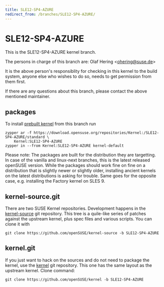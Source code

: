 ```yaml
---
title: SLE12-SP4-AZURE
redirect_from: /branches/SLE12-SP4-AZURE/
---
```

# SLE12-SP4-AZURE

This is the SLE12-SP4-AZURE kernel branch.

The persons in charge of this branch are: Olaf Hering
\<[ohering@suse.de](mailto:ohering@suse.de?subject=SLE12-SP4-AZURE%20branch)\>

It is the above person's responsiblity for checking in this kernel to
the build system, anyone else who wishes to do so, needs to get
permission from them first.

If there are any questions about this branch, please contact the above
mentioned maintainer.

[](https://download.opensuse.org/repositories/Kernel:/SLE12-SP4-AZURE)

## packages

To install [prebuilt
kernel](https://download.opensuse.org/repositories/Kernel:/SLE12-SP4-AZURE)
from this branch run

```
zypper ar -f https://download.opensuse.org/repositories/Kernel:/SLE12-SP4-AZURE/standard \
    Kernel:SLE12-SP4-AZURE
zypper in --from Kernel:SLE12-SP4-AZURE kernel-default
```

Please note: The packages are built for the distribution they are
targetting. In case of the vanilla and linux-next branches, this is the
latest released openSUSE version. While the packages should work fine on
fine on a distribution that is slightly newer or slightly older,
installing ancient kernels on the latest distributions is asking for
trouble. Same goes for the opposite case, e.g. installing the Factory
kernel on SLES 9.

[](https://github.com/openSUSE/kernel-source/tree/SLE12-SP4-AZURE)

## kernel-source.git

There are two SUSE Kernel repositories. Development happens in the
[kernel-source](https://github.com/openSUSE/kernel-source/tree/SLE12-SP4-AZURE)
git repository. This tree is a quile-like series of patches against the
upstream kernel, plus spec files and various scripts. You can clone it
with

    git clone https://github.com/openSUSE/kernel-source -b SLE12-SP4-AZURE

[](https://github.com/openSUSE/kernel/tree/SLE12-SP4-AZURE)

## kernel.git

If you just want to hack on the sources and do not need to package the
kernel, use the
[kernel](https://github.com/openSUSE/kernel/tree/SLE12-SP4-AZURE) git
repository. This one has the same layout as the upstream kernel. Clone
command:

    git clone https://github.com/openSUSE/kernel -b SLE12-SP4-AZURE
